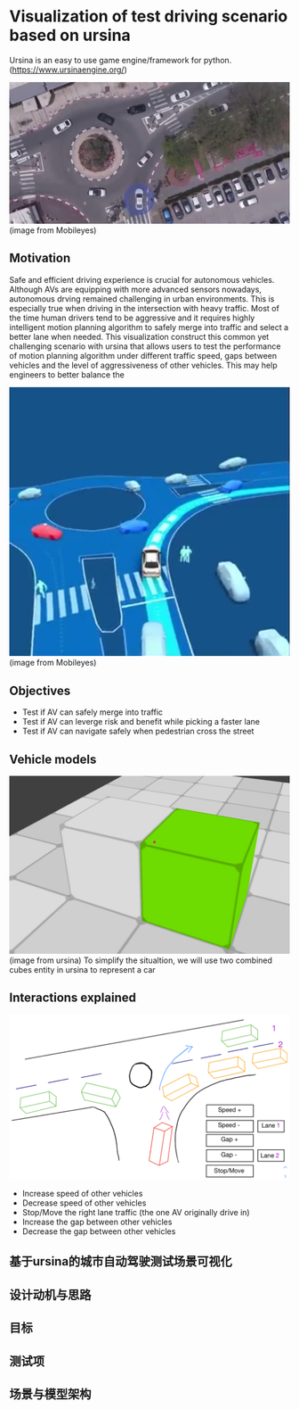 # Visualization of test driving scenario based on ursina
Ursina is an easy to use game engine/framework for python. (https://www.ursinaengine.org/)

![Banner](/docs/top8.jpg) (image from Mobileyes)


## Motivation
Safe and efficient driving experience is crucial for autonomous vehicles. Although AVs are equipping with more advanced sensors nowadays, autonomous drving remained challenging in urban environments. This is especially true when driving in the intersection with heavy traffic. Most of the time human drivers tend to be aggressive and it requires highly intelligent motion planning algorithm to safely merge into traffic and select a better lane when needed. This visualization construct this common yet challenging scenario with ursina that allows users to test the performance of motion planning algorithm under different traffic speed, gaps between vehicles and the level of aggressiveness of other vehicles. This may help engineers to better balance the 

![frommobileyes](/docs/sim8.jpg) (image from Mobileyes)
## Objectives
  * Test if AV can safely merge into traffic
  * Test if AV can leverge risk and benefit while picking a faster lane
  * Test if AV can navigate safely when pedestrian cross the street

## Vehicle models
![twocubes](/docs/car1.jpg) (image from ursina)
To simplify the situaltion, we will use two combined cubes entity in ursina to represent a car

## Interactions explained
![twocubes](/docs/scenario.png)
  * Increase speed of other vehicles
  * Decrease speed of other vehicles
  * Stop/Move the right lane traffic (the one AV originally drive in)
  * Increase the gap between other vehicles
  * Decrease the gap between other vehicles

## 基于ursina的城市自动驾驶测试场景可视化
## 设计动机与思路
## 目标
## 测试项
## 场景与模型架构

